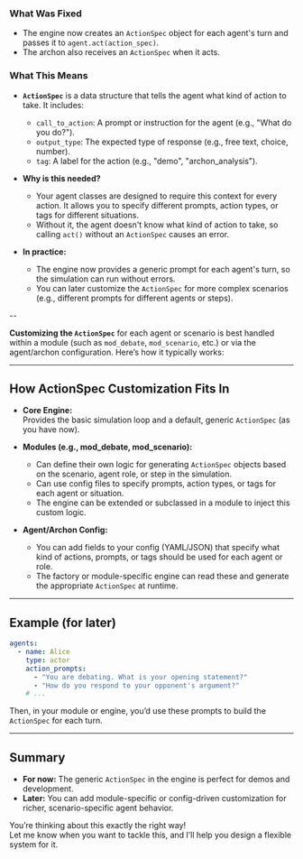 ### What Was Fixed

- The engine now creates an `ActionSpec` object for each agent's turn and passes it to `agent.act(action_spec)`.
- The archon also receives an `ActionSpec` when it acts.

### What This Means

- **`ActionSpec`** is a data structure that tells the agent what kind of action to take. It includes:
  - `call_to_action`: A prompt or instruction for the agent (e.g., "What do you do?").
  - `output_type`: The expected type of response (e.g., free text, choice, number).
  - `tag`: A label for the action (e.g., "demo", "archon_analysis").

- **Why is this needed?**
  - Your agent classes are designed to require this context for every action. It allows you to specify different prompts, action types, or tags for different situations.
  - Without it, the agent doesn't know what kind of action to take, so calling `act()` without an `ActionSpec` causes an error.

- **In practice:**  
  - The engine now provides a generic prompt for each agent's turn, so the simulation can run without errors.
  - You can later customize the `ActionSpec` for more complex scenarios (e.g., different prompts for different agents or steps).

--


**Customizing the `ActionSpec`** for each agent or scenario is best handled within a module (such as `mod_debate`, `mod_scenario`, etc.) or via the agent/archon configuration. Here’s how it typically works:

---

## How ActionSpec Customization Fits In

- **Core Engine:**  
  Provides the basic simulation loop and a default, generic `ActionSpec` (as you have now).

- **Modules (e.g., mod_debate, mod_scenario):**  
  - Can define their own logic for generating `ActionSpec` objects based on the scenario, agent role, or step in the simulation.
  - Can use config files to specify prompts, action types, or tags for each agent or situation.
  - The engine can be extended or subclassed in a module to inject this custom logic.

- **Agent/Archon Config:**  
  - You can add fields to your config (YAML/JSON) that specify what kind of actions, prompts, or tags should be used for each agent or role.
  - The factory or module-specific engine can read these and generate the appropriate `ActionSpec` at runtime.

---

## Example (for later)

```yaml
agents:
  - name: Alice
    type: actor
    action_prompts:
      - "You are debating. What is your opening statement?"
      - "How do you respond to your opponent's argument?"
    # ...
```
Then, in your module or engine, you’d use these prompts to build the `ActionSpec` for each turn.

---

## Summary

- **For now:** The generic `ActionSpec` in the engine is perfect for demos and development.
- **Later:** You can add module-specific or config-driven customization for richer, scenario-specific agent behavior.

You’re thinking about this exactly the right way!  
Let me know when you want to tackle this, and I’ll help you design a flexible system for it.